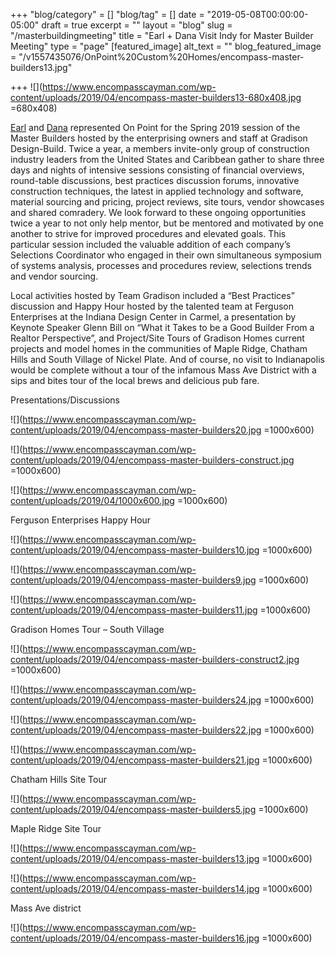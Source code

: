 +++
"blog/category" = []
"blog/tag" = []
date = "2019-05-08T00:00:00-05:00"
draft = true
excerpt = ""
layout = "blog"
slug = "/masterbuildingmeeting"
title = "Earl + Dana Visit Indy for Master Builder Meeting"
type = "page"
[featured_image]
alt_text = ""
blog_featured_image = "/v1557435076/OnPoint%20Custom%20Homes/encompass-master-builders13.jpg"

+++
![](https://www.encompasscayman.com/wp-content/uploads/2019/04/encompass-master-builders13-680x408.jpg =680x408)

[Earl](https://onpointcustomhomes.com/personnel/earl-correll/) and [Dana](https://onpointcustomhomes.com/personnel/dana-walker/) represented On Point for the Spring 2019 session of the Master Builders hosted by the enterprising owners and staff at Gradison Design-Build. Twice a year, a members invite-only group of construction industry leaders from the United States and Caribbean gather to share three days and nights of intensive sessions consisting of financial overviews, round-table discussions, best practices discussion forums, innovative construction techniques, the latest in applied technology and software, material sourcing and pricing, project reviews, site tours, vendor showcases and shared comradery. We look forward to these ongoing opportunities twice a year to not only help mentor, but be mentored and motivated by one another to strive for improved procedures and elevated goals. This particular session included the valuable addition of each company’s Selections Coordinator who engaged in their own simultaneous symposium of systems analysis, processes and procedures review, selections trends and vendor sourcing.

Local activities hosted by Team Gradison included a “Best Practices” discussion and Happy Hour hosted by the talented team at Ferguson Enterprises at the Indiana Design Center in Carmel, a presentation by Keynote Speaker Glenn Bill on “What it Takes to be a Good Builder From a Realtor Perspective”, and Project/Site Tours of Gradison Homes current projects and model homes in the communities of Maple Ridge, Chatham Hills and South Village of Nickel Plate. And of course, no visit to Indianapolis would be complete without a tour of the infamous Mass Ave District with a sips and bites tour of the local brews and delicious pub fare.

Presentations/Discussions

![](https://www.encompasscayman.com/wp-content/uploads/2019/04/encompass-master-builders20.jpg =1000x600)

![](https://www.encompasscayman.com/wp-content/uploads/2019/04/encompass-master-builders-construct.jpg =1000x600)

![](https://www.encompasscayman.com/wp-content/uploads/2019/04/1000x600.jpg =1000x600)

Ferguson Enterprises Happy Hour

![](https://www.encompasscayman.com/wp-content/uploads/2019/04/encompass-master-builders10.jpg =1000x600)

![](https://www.encompasscayman.com/wp-content/uploads/2019/04/encompass-master-builders9.jpg =1000x600)

![](https://www.encompasscayman.com/wp-content/uploads/2019/04/encompass-master-builders11.jpg =1000x600)

Gradison Homes Tour – South Village

![](https://www.encompasscayman.com/wp-content/uploads/2019/04/encompass-master-builders-construct2.jpg =1000x600)

![](https://www.encompasscayman.com/wp-content/uploads/2019/04/encompass-master-builders24.jpg =1000x600)

![](https://www.encompasscayman.com/wp-content/uploads/2019/04/encompass-master-builders22.jpg =1000x600)

![](https://www.encompasscayman.com/wp-content/uploads/2019/04/encompass-master-builders21.jpg =1000x600)

Chatham Hills Site Tour

![](https://www.encompasscayman.com/wp-content/uploads/2019/04/encompass-master-builders5.jpg =1000x600)

Maple Ridge Site Tour

![](https://www.encompasscayman.com/wp-content/uploads/2019/04/encompass-master-builders13.jpg =1000x600)

![](https://www.encompasscayman.com/wp-content/uploads/2019/04/encompass-master-builders14.jpg =1000x600)

Mass Ave district

![](https://www.encompasscayman.com/wp-content/uploads/2019/04/encompass-master-builders16.jpg =1000x600)
